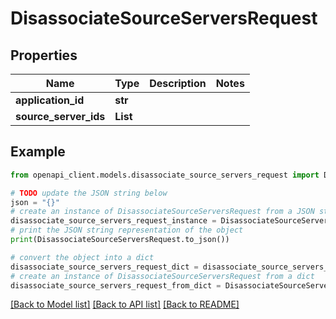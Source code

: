 # DisassociateSourceServersRequest


## Properties

Name | Type | Description | Notes
------------ | ------------- | ------------- | -------------
**application_id** | **str** |  | 
**source_server_ids** | **List** |  | 

## Example

```python
from openapi_client.models.disassociate_source_servers_request import DisassociateSourceServersRequest

# TODO update the JSON string below
json = "{}"
# create an instance of DisassociateSourceServersRequest from a JSON string
disassociate_source_servers_request_instance = DisassociateSourceServersRequest.from_json(json)
# print the JSON string representation of the object
print(DisassociateSourceServersRequest.to_json())

# convert the object into a dict
disassociate_source_servers_request_dict = disassociate_source_servers_request_instance.to_dict()
# create an instance of DisassociateSourceServersRequest from a dict
disassociate_source_servers_request_from_dict = DisassociateSourceServersRequest.from_dict(disassociate_source_servers_request_dict)
```
[[Back to Model list]](../README.md#documentation-for-models) [[Back to API list]](../README.md#documentation-for-api-endpoints) [[Back to README]](../README.md)


